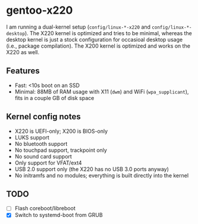 # gentoo-x220

I am running a dual-kernel setup (`config/linux-*-x220` and `config/linux-*-desktop`). The X220 kernel is optimized and tries to be minimal, whereas the desktop kernel is just a stock configuration for occasioal desktop usage (i.e., package compilation). The X200 kernel is optimized and works on the X220 as well.

## Features

- Fast: <10s boot on an SSD
- Minimal: 88MB of RAM usage with X11 (`dwm`) and WiFi (`wpa_supplicant`), fits in a couple GB of disk space

## Kernel config notes

- X220 is UEFI-only; X200 is BIOS-only
- LUKS support
- No bluetooth support
- No touchpad support, trackpoint only
- No sound card support
- Only support for VFAT/ext4
- USB 2.0 support only (the X220 has no USB 3.0 ports anyway)
- No initramfs and no modules; everything is built directly into the kernel

## TODO

- [ ] Flash coreboot/libreboot
- [x] Switch to systemd-boot from GRUB
